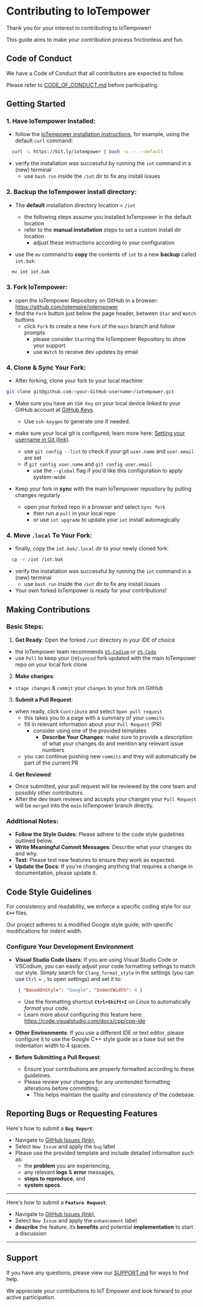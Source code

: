 # Contributing to IoTempower

Thank you for your interest in contributing to IoTempower! 

This guide aims to make your contribution process frictionless and fun.

## Code of Conduct

We have a Code of Conduct that all contributors are expected to follow. 

Please refer to [CODE_OF_CONDUCT.md](CODE_OF_CONDUCT.md) before participating.

## Getting Started


### 1. **Have IoTempower Installed**:
  
  - follow the [IoTempower installation instructions](https://github.com/iotempire/iotempower/blob/master/doc/installation.rst), for example, using the default `curl` command:
    
  ```bash
    curl -L https://bit.ly/iotempower | bash -s -- --default
  ```
  - verify the installation was successful by running the `iot` command in a (new) terminal
    - use `bash run` inside the `/iot` dir to fix any install issues

### 2. **Backup the IoTempower install directory**: 
  
  - The **default** installation directory location = `/iot`
    - the following steps assume you installed IoTempower in the default location
    - refer to the **manual installation** steps to set a custom install dir location
      - adjust these instructions according to your configuration
  
  - use the `mv` command to **copy** the contents of `iot` to a new **backup** called `iot.bak`:
  
  ```bash
    mv iot iot.bak
  ```
  
### 3. **Fork IoTempower**: 
  
  - open the IoTempower Repository on GitHub in a browser: https://github.com/iotempire/iotempower
  - find the `Fork` button just below the page header, between `Star` and `Watch` buttons
    - click `Fork` to create a new `Fork` of the `main` branch and follow prompts
      - please consider `Star`ring the IoTempower Repository to show your support
      - use `Watch` to receive dev updates by email

### 4. **Clone & Sync Your Fork**: 
  
  - After forking, clone your fork to your local machine:
  
  ```bash
  git clone git@github.com:<your-GitHub-username>/iotempower.git
  ```

  - Make sure you have an `SSH Key` on your local device linked to your GitHub account at [GitHub Keys](https://github.com/settings/keys). 
    - Use `ssh-keygen` to generate one if needed.
  - make sure your local git is configured; learn more here: [Setting your username in Git (link)](https://docs.github.com/en/get-started/getting-started-with-git/setting-your-username-in-git)
    - use `git config --list` to check if your git `user.name` and `user.email` are set 
    - if  `git config user.name` and `git config user.email`
      - use the `--global` flag if you'd like this configuration to apply system-wide
  
  - Keep your fork in **sync** with the main IoTempower repository by pulling changes regularly
      - open your forked repo in a browser and select `Sync fork` 
        - then run a `pull` in your local repo
        - or use `iot upgrade` to update your `iot` install automagically

### 4. **Move `.local` To Your Fork**: 
  
  - finally, copy the `iot.bak/.local` dir to your newly cloned fork:
  
  ```bash
    cp -r /iot /iot.bak
  ```

  - verify the installation was successful by running the `iot` command in a (new) terminal
    - use `bash run` inside the `/iot` dir to fix any install issues
  - Your own forked IoTempower is ready for your contributions!  


## Making Contributions

### Basic Steps:
  1. **Get Ready**: Open the forked `/iot` directory in your IDE of choice
    
  - the IoTempower team recommends [`VS-Codium`](https://vscodium.com/) or [`VS-Code`](https://code.visualstudio.com/)
  - use `Pull` to keep your (re)`synced` fork updated with the main IoTempower repo on your local fork clone
  
  2. **Make changes**:
    
  - `stage changes` & `commit` your `changes` to your fork on GitHub
  
  3. **Submit a Pull Request**: 
  
  - when ready, click `Contribute` and select `Open pull request`
    - this takes you to a page with a summary of your `commits`
    - fill in relevant information about your `Pull Request` (PR)
      - consider using one of the provided templates
        - **Describe Your Changes**: make sure to provide a description of what your changes do and mention any relevant issue numbers
    - you can continue pushing new `commits` and they will automatically be part of the current PR
    
  4. **Get Reviewed**: 
  
  - Once submitted, your pull request will be reviewed by the core team and possibly other contributors.
  - After the dev team reviews and accepts your changes your `Pull Request` will be `merged` into the `main` IoTempower branch directly.

### Additional Notes:
  - **Follow the Style Guides**: Please adhere to the code style guidelines outlined below.
  - **Write Meaningful Commit Messages**: Describe what your changes do and why.
  - **Test**: Please test new features to ensure they work as expected.
  - **Update the Docs**: If you're changing anything that requires a change in documentation, please update it.

## Code Style Guidelines

For consistency and readability, we enforce a specific coding style for our **`C++`** files. 

Our project adheres to a modified Google style guide, with specific modifications for indent width.

### Configure Your Development Environment

- **Visual Studio Code Users**: If you are using Visual Studio Code or VSCodium, you can easily adjust your code formatting settings to match our style. Simply search for `Clang_format_style` in the settings (you can use `Ctrl` + `,` to open settings) and set it to:
  ```json
   { "BasedOnStyle": "Google", "IndentWidth": 4 }
  ```
  - Use the formatting shortcut **`Ctrl+Shift+I`** on *Linux* to automatically *format* your code.
  - Learn more about configuring this feature here: https://code.visualstudio.com/docs/cpp/cpp-ide

- **Other Environments**: If you use a different IDE or text editor, please configure it to use the Google C++ style guide as a base but set the indentation width to 4 spaces.

- **Before Submitting a Pull Request**:
  - Ensure your contributions are properly formatted according to these guidelines. 
  - Please review your changes for any unintended formatting alterations before committing. 
    - This helps maintain the quality and consistency of the codebase.


## Reporting Bugs or Requesting Features

Here's how to submit a **`Bug Report`**: 
- Navigate to [GitHub Issues (link)](https://github.com/iotempire/iotempower/issues),
- Select `New Issue` and apply the `bug` label
- Please use the provided template and include detailed information such as:
  - the **problem** you are experiencing, 
  - any relevant **logs** & **error** messages, 
  - **steps to reproduce**, and 
  - **system specs**. 

---
Here's how to submit a **`Feature Request`**: 
- Navigate to [GitHub Issues (link)](https://github.com/iotempire/iotempower/issues),
- Select `New Issue` and apply the `enhancement` label
- **describe** the feature, its **benefits** and potential **implementation** to start a discussion
---

## Support

If you have any questions, please view our [SUPPORT.md](.github/SUPPORT.md) for ways to find help.

We appreciate your contributions to IoT Empower and look forward to your active participation.